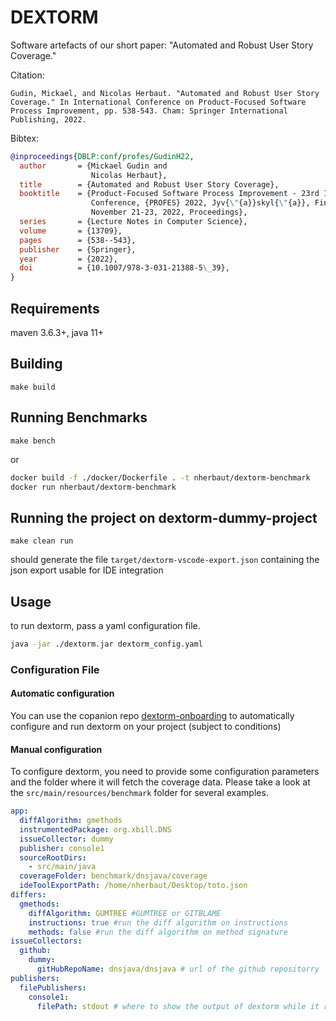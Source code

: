 # DEXTORM

Software artefacts of our short paper: "Automated and Robust User Story Coverage."

Citation: 

```Gudin, Mickael, and Nicolas Herbaut. "Automated and Robust User Story Coverage." In International Conference on Product-Focused Software Process Improvement, pp. 538-543. Cham: Springer International Publishing, 2022.```

Bibtex:

```bibtex
@inproceedings{DBLP:conf/profes/GudinH22,
  author       = {Mickael Gudin and
                  Nicolas Herbaut},
  title        = {Automated and Robust User Story Coverage},
  booktitle    = {Product-Focused Software Process Improvement - 23rd International
                  Conference, {PROFES} 2022, Jyv{\"{a}}skyl{\"{a}}, Finland,
                  November 21-23, 2022, Proceedings},
  series       = {Lecture Notes in Computer Science},
  volume       = {13709},
  pages        = {538--543},
  publisher    = {Springer},
  year         = {2022},
  doi          = {10.1007/978-3-031-21388-5\_39},
}
```

## Requirements

maven 3.6.3+, java 11+

## Building

```make build```

## Running Benchmarks

```make bench```

or 

```bash
docker build -f ./docker/Dockerfile . -t nherbaut/dextorm-benchmark
docker run nherbaut/dextorm-benchmark
```
## Running the project on dextorm-dummy-project

```make clean run```

should generate the file `target/dextorm-vscode-export.json` containing the json export usable for IDE integration

## Usage

to run dextorm, pass a yaml configuration file.

```bash
java -jar ./dextorm.jar dextorm_config.yaml
```

### Configuration File

#### Automatic configuration
You can use the copanion repo [dextorm-onboarding](https://github.com/nh-group/dextorm-onboarding) to automatically configure and run dextorm on your project (subject to conditions)

#### Manual configuration
To configure dextorm, you need to provide some configuration parameters and the folder where it will fetch the coverage data.
Please take a look at the `src/main/resources/benchmark` folder for several examples.

```yaml
app:
  diffAlgorithm: gmethods
  instrumentedPackage: org.xbill.DNS
  issueCollector: dummy
  publisher: console1
  sourceRootDirs:
    - src/main/java
  coverageFolder: benchmark/dnsjava/coverage
  ideToolExportPath: /home/nherbaut/Desktop/toto.json
differs:
  gmethods:
    diffAlgorithm: GUMTREE #GUMTREE or GITBLAME
    instructions: true #run the diff algorithm on instructions 
    methods: false #run the diff algorithm on method signature
issueCollectors:
  github:
    dummy:
      gitHubRepoName: dnsjava/dnsjava # url of the github repositorry
publishers:
  filePublishers:
    console1:
      filePath: stdout # where to show the output of dextorm while it runs
```
